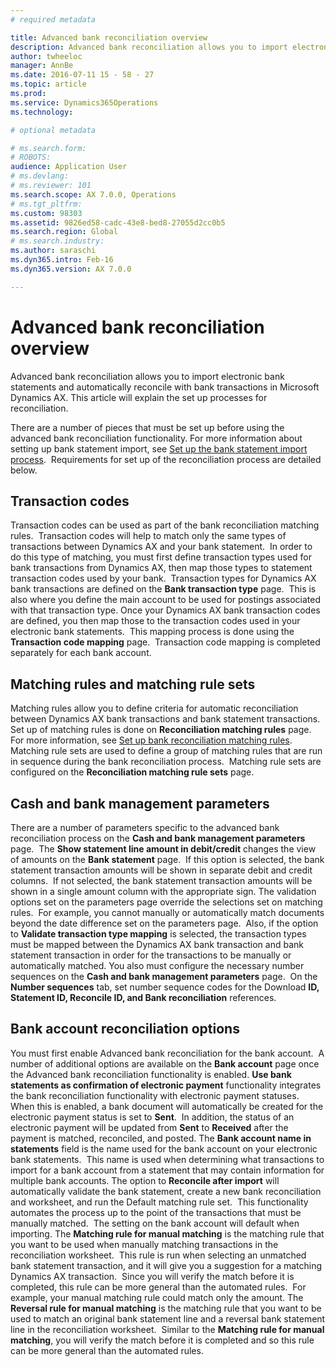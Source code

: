 ```yaml
---
# required metadata

title: Advanced bank reconciliation overview
description: Advanced bank reconciliation allows you to import electronic bank statements and automatically reconcile with bank transactions in Microsoft Dynamics AX.  This article will explain the set up processes for reconciliation.  
author: twheeloc
manager: AnnBe
ms.date: 2016-07-11 15 - 58 - 27
ms.topic: article
ms.prod: 
ms.service: Dynamics365Operations
ms.technology: 

# optional metadata

# ms.search.form: 
# ROBOTS: 
audience: Application User
# ms.devlang: 
# ms.reviewer: 101
ms.search.scope: AX 7.0.0, Operations
# ms.tgt_pltfrm: 
ms.custom: 98303
ms.assetid: 9826ed58-cadc-43e8-bed8-27055d2cc0b5
ms.search.region: Global
# ms.search.industry: 
ms.author: saraschi
ms.dyn365.intro: Feb-16
ms.dyn365.version: AX 7.0.0

---
```


# Advanced bank reconciliation overview

Advanced bank reconciliation allows you to import electronic bank statements and automatically reconcile with bank transactions in Microsoft Dynamics AX.  This article will explain the set up processes for reconciliation.  

There are a number of pieces that must be set up before using the advanced bank reconciliation functionality. For more information about setting up bank statement import, see [Set up the bank statement import process](set-up-advanced-bank-reconciliation-import-process.md).  Requirements for set up of the reconciliation process are detailed below.

## Transaction codes
Transaction codes can be used as part of the bank reconciliation matching rules.  Transaction codes will help to match only the same types of transactions between Dynamics AX and your bank statement.  In order to do this type of matching, you must first define transaction types used for bank transactions from Dynamics AX, then map those types to statement transaction codes used by your bank.  Transaction types for Dynamics AX bank transactions are defined on the **Bank transaction type** page.  This is also where you define the main account to be used for postings associated with that transaction type. Once your Dynamics AX bank transaction codes are defined, you then map those to the transaction codes used in your electronic bank statements.  This mapping process is done using the **Transaction code mapping** page.  Transaction code mapping is completed separately for each bank account.

## Matching rules and matching rule sets
Matching rules allow you to define criteria for automatic reconciliation between Dynamics AX bank transactions and bank statement transactions.  Set up of matching rules is done on **Reconciliation matching rules** page.  For more information, see [Set up bank reconciliation matching rules](set-up-bank-reconciliation-matching-rules.md). Matching rule sets are used to define a group of matching rules that are run in sequence during the bank reconciliation process.  Matching rule sets are configured on the **Reconciliation matching rule sets** page.

## Cash and bank management parameters
There are a number of parameters specific to the advanced bank reconciliation process on the **Cash and bank management parameters** page.  The **Show statement line amount in debit/credit** changes the view of amounts on the **Bank statement** page.  If this option is selected, the bank statement transaction amounts will be shown in separate debit and credit columns.  If not selected, the bank statement transaction amounts will be shown in a single amount column with the appropriate sign. The validation options set on the parameters page override the selections set on matching rules.  For example, you cannot manually or automatically match documents beyond the date difference set on the parameters page.  Also, if the option to **Validate transaction type mapping** is selected, the transaction types must be mapped between the Dynamics AX bank transaction and bank statement transaction in order for the transactions to be manually or automatically matched. You also must configure the necessary number sequences on the **Cash and bank management parameters** page.  On the **Number sequences** tab, set number sequence codes for the Download **ID, Statement ID, Reconcile ID, and Bank reconciliation** references.

## Bank account reconciliation options
You must first enable Advanced bank reconciliation for the bank account.  A number of additional options are available on the **Bank account** page once the Advanced bank reconciliation functionality is enabled. **Use bank statements as confirmation of electronic payment** functionality integrates the bank reconciliation functionality with electronic payment statuses.  When this is enabled, a bank document will automatically be created for the electronic payment status is set to **Sent**.  In addition, the status of an electronic payment will be updated from **Sent** to **Received** after the payment is matched, reconciled, and posted. The **Bank account name in statements** field is the name used for the bank account on your electronic bank statements.  This name is used when determining what transactions to import for a bank account from a statement that may contain information for multiple bank accounts. The option to **Reconcile after import** will automatically validate the bank statement, create a new bank reconciliation and worksheet, and run the Default matching rule set.  This functionality automates the process up to the point of the transactions that must be manually matched.  The setting on the bank account will default when importing. The **Matching rule for manual matching** is the matching rule that you want to be used when manually matching transactions in the reconciliation worksheet.  This rule is run when selecting an unmatched bank statement transaction, and it will give you a suggestion for a matching Dynamics AX transaction.  Since you will verify the match before it is completed, this rule can be more general than the automated rules.  For example, your manual matching rule could match only the amount. The **Reversal rule for manual matching** is the matching rule that you want to be used to match an original bank statement line and a reversal bank statement line in the reconciliation worksheet.  Similar to the **Matching rule for manual matching**, you will verify the match before it is completed and so this rule can be more general than the automated rules.

